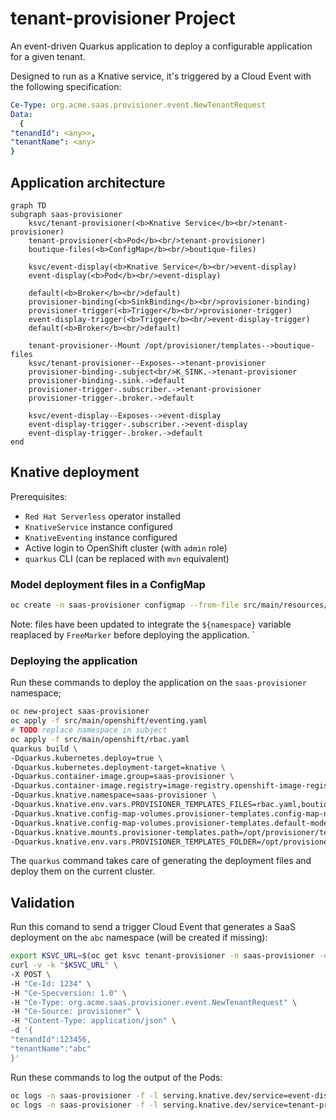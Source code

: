 # tenant-provisioner Project
An event-driven Quarkus application to deploy a configurable application for a given tenant.

Designed to run as a Knative service, it's triggered by a Cloud Event with the following specification:
```yaml
Ce-Type: org.acme.saas.provisioner.event.NewTenantRequest
Data:
  {
"tenandId": <any>>,
"tenantName": <any>
}
```

## Application architecture
```mermaid
graph TD
subgraph saas-provisioner
	ksvc/tenant-provisioner(<b>Knative Service</b><br/>tenant-provisioner)
	tenant-provisioner(<b>Pod</b><br/>tenant-provisioner)
	boutique-files(<b>ConfigMap</b><br/>boutique-files)

	ksvc/event-display(<b>Knative Service</b><br/>event-display)
    event-display(<b>Pod</b><br/>event-display)

    default(<b>Broker</b><br/>default)
    provisioner-binding(<b>SinkBinding</b><br/>provisioner-binding)
    provisioner-trigger(<b>Trigger</b><br/>provisioner-trigger)
    event-display-trigger(<b>Trigger</b><br/>event-display-trigger)
    default(<b>Broker</b><br/>default)

    tenant-provisioner--Mount /opt/provisioner/templates-->boutique-files
    ksvc/tenant-provisioner--Exposes-->tenant-provisioner
    provisioner-binding-.subject<br/>K_SINK.->tenant-provisioner
    provisioner-binding-.sink.->default
    provisioner-trigger-.subscriber.->tenant-provisioner
    provisioner-trigger-.broker.->default

    ksvc/event-display--Exposes-->event-display
    event-display-trigger-.subscriber.->event-display
    event-display-trigger-.broker.->default
end
```

## Knative deployment
Prerequisites:
* `Red Hat Serverless` operator installed
* `KnativeService` instance configured
* `KnativeEventing` instance configured
* Active login to OpenShift cluster (with `admin` role)
* `quarkus` CLI (can be replaced with `mvn` equivalent)

### Model deployment files in a ConfigMap
```bash
oc create -n saas-provisioner configmap --from-file src/main/resources/boutique_files boutique-files
```
Note: files have been updated to integrate the `${namespace}` variable reaplaced by `FreeMarker` before deploying the application. 
`
### Deploying the application
Run these commands to deploy the application on the `saas-provisioner` namespace;
```bash
oc new-project saas-provisioner
oc apply -f src/main/openshift/eventing.yaml
# TODO replace namespace in subject
oc apply -f src/main/openshift/rbac.yaml
quarkus build \
-Dquarkus.kubernetes.deploy=true \
-Dquarkus.kubernetes.deployment-target=knative \
-Dquarkus.container-image.group=saas-provisioner \
-Dquarkus.container-image.registry=image-registry.openshift-image-registry.svc:5000 \
-Dquarkus.knative.namespace=saas-provisioner \
-Dquarkus.knative.env.vars.PROVISIONER_TEMPLATES_FILES=rbac.yaml,boutique-quota.yaml,all-in-one.yaml,hpa.yaml,route.yaml \
-Dquarkus.knative.config-map-volumes.provisioner-templates.config-map-name=boutique-files \
-Dquarkus.knative.config-map-volumes.provisioner-templates.default-mode=0666 \
-Dquarkus.knative.mounts.provisioner-templates.path=/opt/provisioner/templates \
-Dquarkus.knative.env.vars.PROVISIONER_TEMPLATES_FOLDER=/opt/provisioner/templates
```

The `quarkus` command takes care of generating the deployment files and deploy them on the current cluster.

## Validation
Run this comand to send a trigger Cloud Event that generates a SaaS deployment on the `abc` namespace (will be created if missing):
```bash
export KSVC_URL=$(oc get ksvc tenant-provisioner -n saas-provisioner -ojsonpath='{ .status.address.url }')
curl -v -k "$KSVC_URL" \
-X POST \
-H "Ce-Id: 1234" \
-H "Ce-Specversion: 1.0" \
-H "Ce-Type: org.acme.saas.provisioner.event.NewTenantRequest" \
-H "Ce-Source: provisioner" \
-H "Content-Type: application/json" \
-d '{
"tenandId":123456,
"tenantName":"abc"
}'
```

Run these commands to log the output of the Pods:
```bash
oc logs -n saas-provisioner -f -l serving.knative.dev/service=event-display -c user-container
oc logs -n saas-provisioner -f -l serving.knative.dev/service=tenant-provisioner -c tenant-provisioner
```
